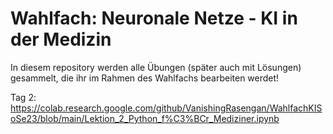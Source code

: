 # Wahlfach: Neuronale Netze - KI in der Medizin
In diesem repository werden alle Übungen (später auch mit Lösungen) gesammelt, die ihr im Rahmen des Wahlfachs bearbeiten werdet!


Tag 2: https://colab.research.google.com/github/VanishingRasengan/WahlfachKISoSe23/blob/main/Lektion_2_Python_f%C3%BCr_Mediziner.ipynb
